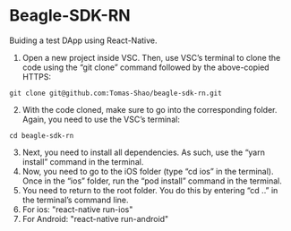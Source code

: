 # Beagle-SDK-RN

Buiding a test DApp using React-Native.

1. Open a new project inside VSC. Then, use VSC’s terminal to clone the code using the “git clone” command followed by the above-copied HTTPS:

```
git clone git@github.com:Tomas-Shao/beagle-sdk-rn.git 
```

2. With the code cloned, make sure to go into the corresponding folder. Again, you need to use the VSC’s terminal:

```
cd beagle-sdk-rn
```

3. Next, you need to install all dependencies. As such, use the “yarn install” command in the terminal.
4. Now, you need to go to the iOS folder (type “cd ios” in the terminal). Once in the “ios” folder, run the “pod install” command in the terminal.
5. You need to return to the root folder. You do this by entering “cd ..” in the terminal’s command line.
6. For ios: "react-native run-ios"
7. For Android: "react-native run-android"
